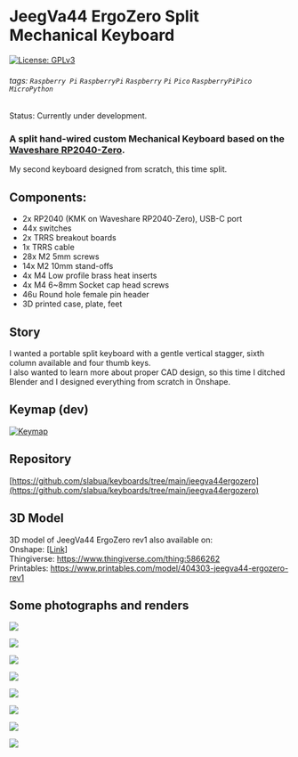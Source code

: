 # JeegVa44 ErgoZero Split Mechanical Keyboard
[![License: GPLv3][GPLimg]][GPLurl]
###### tags: `Raspberry Pi` `RaspberryPi` `Raspberry` `Pi` `Pico` `RaspberryPiPico` `MicroPython`
Status: Currently under development.

### A split hand-wired custom Mechanical Keyboard based on the [Waveshare RP2040-Zero](https://www.waveshare.com/rp2040-zero.htm).


My second keyboard designed from scratch, this time split.

## Components:
- 2x RP2040 (KMK on Waveshare RP2040-Zero), USB-C port
- 44x switches
- 2x TRRS breakout boards
- 1x TRRS cable
- 28x M2 5mm screws
- 14x M2 10mm stand-offs
- 4x M4 Low profile brass heat inserts
- 4x M4 6~8mm Socket cap head screws
- 46u Round hole female pin header
- 3D printed case, plate, feet

## Story
I wanted a portable split keyboard with a gentle vertical stagger, sixth column available and four thumb keys.  
I also wanted to learn more about proper CAD design, so this time I ditched Blender and I designed everything from scratch in Onshape.

## Keymap (dev)
[![Keymap](https://user-images.githubusercontent.com/1002978/224697898-16c69c0d-269a-4b4d-b75d-77ac0a3a7a33.png)](http://www.keyboard-layout-editor.com/#/gists/682da89ee55639fe9fc0c6a14366d514)

## Repository
[https://github.com/slabua/keyboards/tree/main/jeegva44ergozero](https://github.com/slabua/keyboards/tree/main/jeegva44ergozero)

## 3D Model
3D model of JeegVa44 ErgoZero rev1 also available on:  
Onshape: [[Link]](https://cad.onshape.com/documents/5100a1aea8e406302df5bca3/w/c11b98ab1821eb9b6ec6d694/e/c7ba09cd25f0a52e98e90cc7?renderMode=0&uiState=63f3134e972d0e62899c2fd1)  
Thingiverse: https://www.thingiverse.com/thing:5866262  
Printables: https://www.printables.com/model/404303-jeegva44-ergozero-rev1

## Some photographs and renders
![](https://user-images.githubusercontent.com/1002978/222178560-45b249e8-e24e-4aea-a9ae-603dd13e6e6e.png)

![](https://user-images.githubusercontent.com/1002978/220076736-48311ead-f571-4514-94b0-c20eeff6a3e7.png)

![](https://user-images.githubusercontent.com/1002978/220076775-9cc11e6d-384e-45f6-b55f-16183a347f13.png)

![](https://user-images.githubusercontent.com/1002978/220076812-72775826-cee6-4f8c-bb00-cc36ecc35bd7.png)

![](https://user-images.githubusercontent.com/1002978/220077905-02eff85f-a54e-4961-b354-891b4a763b15.png)

![](https://user-images.githubusercontent.com/1002978/220078101-3dfe218e-875e-49f1-8cbd-50827f1ecbfe.png)

![](https://user-images.githubusercontent.com/1002978/220088277-dccbc2e6-9317-4538-8717-1b0355c5082b.png)

![](https://user-images.githubusercontent.com/1002978/220088373-1304f527-4478-45a1-bf85-fd26ca7a95b8.png)


[GPLimg]: https://img.shields.io/badge/License-GPLv3-blue.svg
[GPLurl]: https://www.gnu.org/licenses/gpl-3.0
